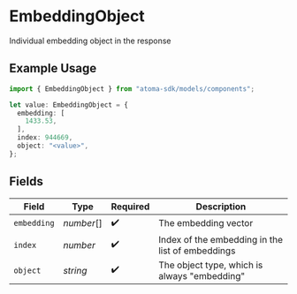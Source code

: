 # EmbeddingObject

Individual embedding object in the response

## Example Usage

```typescript
import { EmbeddingObject } from "atoma-sdk/models/components";

let value: EmbeddingObject = {
  embedding: [
    1433.53,
  ],
  index: 944669,
  object: "<value>",
};
```

## Fields

| Field                                            | Type                                             | Required                                         | Description                                      |
| ------------------------------------------------ | ------------------------------------------------ | ------------------------------------------------ | ------------------------------------------------ |
| `embedding`                                      | *number*[]                                       | :heavy_check_mark:                               | The embedding vector                             |
| `index`                                          | *number*                                         | :heavy_check_mark:                               | Index of the embedding in the list of embeddings |
| `object`                                         | *string*                                         | :heavy_check_mark:                               | The object type, which is always "embedding"     |